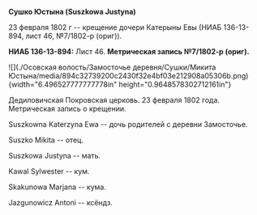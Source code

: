 **Сушко Юстына (Suszkowa Justyna)**

23 февраля 1802 г -- крещение дочери Катерыны Евы (НИАБ 136-13-894, лист
46, №7/1802-р (ориг)).

**НИАБ 136-13-894:** Лист 46. **Метрическая запись №7/1802-р (ориг).**

![](./Осовская волость/Замосточье деревня/Сушки/Микита Юстына/media/894c32739200c2430f32e4bf03e212908a05306b.png){width="6.496527777777778in"
height="0.9648578302712161in"}

Дедиловичская Покровская церковь. 23 февраля 1802 года. Метрическая
запись о крещении.

Suszkowna Katerzyna Ewa -- дочь родителей с деревни Замосточье.

Suszko Mikita -- отец.

Suszkowa Justyna -- мать.

Kawal Sylwester -- кум.

Skakunowa Marjana -- кума.

Jazgunowicz Antoni -- ксёндз.
